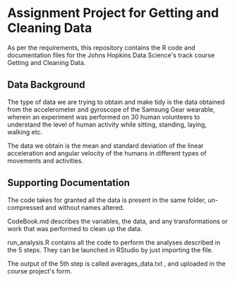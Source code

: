 <h1> Assignment Project for Getting and Cleaning Data </h1>

<p> As per the requirements, this repository contains the R code and documentation files for the Johns Hopkins Data Science's track course Getting and Cleaning Data. </p>

<h2> Data Background </h2>

<p> The type of data we are trying to obtain and make tidy is the data obtained from the accelerometer and gyroscope of the Samsung Gear wearable, wherein an experiment was performed on 30 human volunteers to understand the level of human activity while sitting, standing, laying, walking etc. </p>

<p> The data we obtain is the mean and standard deviation of the linear acceleration and angular velocity of the humans in different types of movements and activities. </p>

<h2> Supporting Documentation </h2>

<p> The code takes for granted all the data is present in the same folder, un-compressed and without names altered. </p>

<p> CodeBook.md  describes the variables, the data, and any transformations or work that was performed to clean up the data. </p>

<p> run_analysis.R  contains all the code to perform the analyses described in the 5 steps. They can be launched in RStudio by just importing the file. </p>

<p> The output of the 5th step is called  averages_data.txt , and uploaded in the course project's form. </p>
